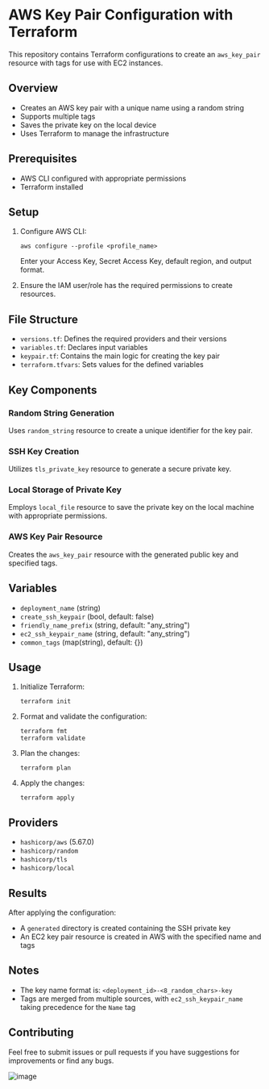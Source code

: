 # AWS Key Pair Configuration with Terraform

This repository contains Terraform configurations to create an `aws_key_pair` resource with tags for use with EC2 instances.

## Overview

- Creates an AWS key pair with a unique name using a random string
- Supports multiple tags
- Saves the private key on the local device
- Uses Terraform to manage the infrastructure

## Prerequisites

- AWS CLI configured with appropriate permissions
- Terraform installed

## Setup

1. Configure AWS CLI:
   ```
   aws configure --profile <profile_name>
   ```
   Enter your Access Key, Secret Access Key, default region, and output format.

2. Ensure the IAM user/role has the required permissions to create resources.

## File Structure

- `versions.tf`: Defines the required providers and their versions
- `variables.tf`: Declares input variables
- `keypair.tf`: Contains the main logic for creating the key pair
- `terraform.tfvars`: Sets values for the defined variables

## Key Components

### Random String Generation

Uses `random_string` resource to create a unique identifier for the key pair.

### SSH Key Creation

Utilizes `tls_private_key` resource to generate a secure private key.

### Local Storage of Private Key

Employs `local_file` resource to save the private key on the local machine with appropriate permissions.

### AWS Key Pair Resource

Creates the `aws_key_pair` resource with the generated public key and specified tags.

## Variables

- `deployment_name` (string)
- `create_ssh_keypair` (bool, default: false)
- `friendly_name_prefix` (string, default: "any_string")
- `ec2_ssh_keypair_name` (string, default: "any_string")
- `common_tags` (map(string), default: {})

## Usage

1. Initialize Terraform:
   ```
   terraform init
   ```

2. Format and validate the configuration:
   ```
   terraform fmt
   terraform validate
   ```

3. Plan the changes:
   ```
   terraform plan
   ```

4. Apply the changes:
   ```
   terraform apply
   ```

## Providers

- `hashicorp/aws` (5.67.0)
- `hashicorp/random`
- `hashicorp/tls`
- `hashicorp/local`

## Results

After applying the configuration:

- A `generated` directory is created containing the SSH private key
- An EC2 key pair resource is created in AWS with the specified name and tags

## Notes

- The key name format is: `<deployment_id>-<8_random_chars>-key`
- Tags are merged from multiple sources, with `ec2_ssh_keypair_name` taking precedence for the `Name` tag

## Contributing

Feel free to submit issues or pull requests if you have suggestions for improvements or find any bugs.

![image](https://github.com/user-attachments/assets/ec266349-9282-472e-a304-b3f71d7a3135)
